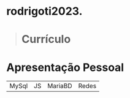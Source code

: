 # rodrigoti2023.
> <h1>Currículo</h1>

<h1>Apresentação Pessoal</h1>

<table>
  <tr>
  <td>MySql</td>
  <td>JS</td>
  <td>MariaBD</td>
  <td>Redes</td>
    
  </tr>
</table>

